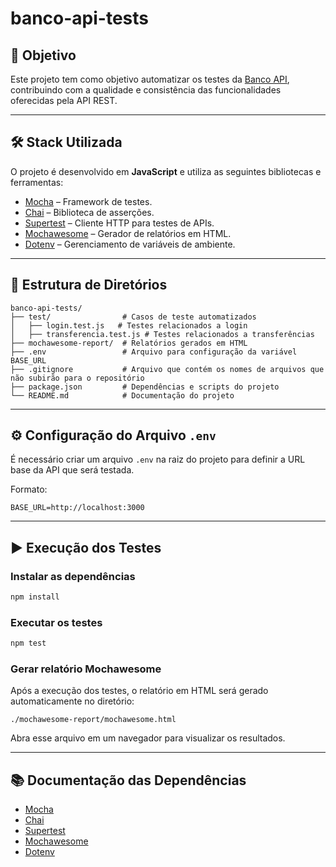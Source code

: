 # banco-api-tests

## 📌 Objetivo  
Este projeto tem como objetivo automatizar os testes da [Banco API](https://github.com/juliodelimas/banco-api), contribuindo com a qualidade e consistência das funcionalidades oferecidas pela API REST.  

---

## 🛠️ Stack Utilizada  
O projeto é desenvolvido em **JavaScript** e utiliza as seguintes bibliotecas e ferramentas:  

- [Mocha](https://mochajs.org/) – Framework de testes.  
- [Chai](https://www.chaijs.com/) – Biblioteca de asserções.  
- [Supertest](https://github.com/ladjs/supertest) – Cliente HTTP para testes de APIs.  
- [Mochawesome](https://github.com/adamgruber/mochawesome) – Gerador de relatórios em HTML.  
- [Dotenv](https://github.com/motdotla/dotenv) – Gerenciamento de variáveis de ambiente.  

---

## 📂 Estrutura de Diretórios  
```
banco-api-tests/
├── test/                # Casos de teste automatizados
│   ├── login.test.js   # Testes relacionados a login
│   ├── transferencia.test.js # Testes relacionados a transferências
├── mochawesome-report/  # Relatórios gerados em HTML
├── .env                 # Arquivo para configuração da variável BASE_URL
├── .gitignore           # Arquivo que contém os nomes de arquivos que não subirão para o repositório
├── package.json         # Dependências e scripts do projeto
└── README.md            # Documentação do projeto
```

---

## ⚙️ Configuração do Arquivo `.env`  
É necessário criar um arquivo `.env` na raiz do projeto para definir a URL base da API que será testada.  

Formato:  
```env
BASE_URL=http://localhost:3000
```

---

## ▶️ Execução dos Testes  

### Instalar as dependências  
```bash
npm install
```

### Executar os testes  
```bash
npm test
```

### Gerar relatório Mochawesome  
Após a execução dos testes, o relatório em HTML será gerado automaticamente no diretório:  
```
./mochawesome-report/mochawesome.html
```

Abra esse arquivo em um navegador para visualizar os resultados.  

---

## 📚 Documentação das Dependências  
- [Mocha](https://mochajs.org/)  
- [Chai](https://www.chaijs.com/)  
- [Supertest](https://github.com/ladjs/supertest)  
- [Mochawesome](https://github.com/adamgruber/mochawesome)  
- [Dotenv](https://github.com/motdotla/dotenv)
